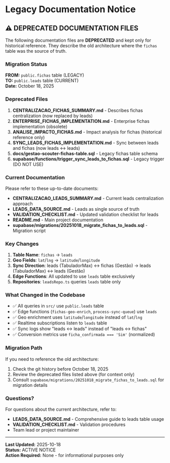 # Legacy Documentation Notice

## ⚠️ DEPRECATED DOCUMENTATION FILES

The following documentation files are **DEPRECATED** and kept only for historical reference. They describe the old architecture where the `fichas` table was the source of truth.

### Migration Status

**FROM:** `public.fichas` table (LEGACY)  
**TO:** `public.leads` table (CURRENT)  
**Date:** October 18, 2025

### Deprecated Files

1. **CENTRALIZACAO_FICHAS_SUMMARY.md** - Describes fichas centralization (now replaced by leads)
2. **ENTERPRISE_FICHAS_IMPLEMENTATION.md** - Enterprise fichas implementation (obsolete)
3. **ANALISE_IMPACTO_FICHAS.md** - Impact analysis for fichas (historical reference only)
4. **SYNC_LEADS_FICHAS_IMPLEMENTATION.md** - Sync between leads and fichas (now leads ↔ leads)
5. **docs/gestao-scouter-fichas-table.sql** - Legacy fichas table schema
6. **supabase/functions/trigger_sync_leads_to_fichas.sql** - Legacy trigger (DO NOT USE)

### Current Documentation

Please refer to these up-to-date documents:

- **CENTRALIZACAO_LEADS_SUMMARY.md** - Current leads centralization approach
- **LEADS_DATA_SOURCE.md** - Leads as single source of truth
- **VALIDATION_CHECKLIST.md** - Updated validation checklist for leads
- **README.md** - Main project documentation
- **supabase/migrations/20251018_migrate_fichas_to_leads.sql** - Migration script

### Key Changes

1. **Table Name**: `fichas` → `leads`
2. **Geo Fields**: `lat`/`lng` → `latitude`/`longitude`
3. **Sync Direction**: leads (TabuladorMax) ↔ fichas (Gestão) → leads (TabuladorMax) ↔ leads (Gestão)
4. **Edge Functions**: All updated to use `leads` table exclusively
5. **Repositories**: `leadsRepo.ts` queries `leads` table only

### What Changed in the Codebase

- ✅ All queries in `src/` use `public.leads` table
- ✅ Edge functions (`fichas-geo-enrich`, `process-sync-queue`) use `leads`
- ✅ Geo enrichment uses `latitude`/`longitude` instead of `lat`/`lng`
- ✅ Realtime subscriptions listen to `leads` table
- ✅ Sync logs show "leads ↔ leads" instead of "leads ↔ fichas"
- ✅ Conversion metrics use `ficha_confirmada === 'Sim'` (normalized)

### Migration Path

If you need to reference the old architecture:

1. Check the git history before October 18, 2025
2. Review the deprecated files listed above (for context only)
3. Consult `supabase/migrations/20251018_migrate_fichas_to_leads.sql` for migration details

### Questions?

For questions about the current architecture, refer to:
- **LEADS_DATA_SOURCE.md** - Comprehensive guide to leads table usage
- **VALIDATION_CHECKLIST.md** - Validation procedures
- Team lead or project maintainer

---

**Last Updated:** 2025-10-18  
**Status:** ACTIVE NOTICE  
**Action Required:** None - for informational purposes only
